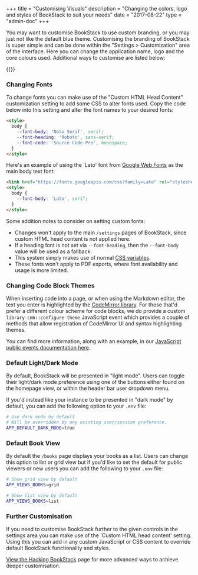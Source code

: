 +++
title = "Customising Visuals"
description = "Changing the colors, logo and styles of BookStack to suit your needs"
date = "2017-08-22"
type = "admin-doc"
+++

You may want to customise BookStack to use custom branding, or you may just not like the default blue theme. Customising the branding of BookStack is super simple and can be done within the "Settings > Customization" area of the interface. Here you can change the application name, logo and the core colours used. Additional ways to customise are listed below:

{{<toc>}}

### Changing Fonts

To change fonts you can make use of the "Custom HTML Head Content" customization setting to add some CSS to alter fonts used.
Copy the code below into this setting and alter the font names to your desired fonts:

```html
<style>
  body {
    --font-body: 'Noto Serif', serif;
    --font-heading: 'Roboto', sans-serif;
    --font-code: 'Source Code Pro', monospace;
  }
</style>
```

Here's an example of using the 'Lato' font from [Google Web Fonts](https://fonts.google.com) as the main body text font:

```html
<link href="https://fonts.googleapis.com/css?family=Lato" rel="stylesheet">
<style>
  body {
    --font-body: 'Lato', serif;
  }
</style>
```

Some addition notes to consider on setting custom fonts:

- Changes won't apply to the main `/settings` pages of BookStack, since custom HTML head content is not applied here.
- If a heading font is not set via `--font-heading`, then the `--font-body` value will be used as a fallback.
- This system simply makes use of normal [CSS variables](https://developer.mozilla.org/en-US/docs/Web/CSS/var).
- These fonts won't apply to PDF exports, where font availability and usage is more limited.

### Changing Code Block Themes

When inserting code into a page, or when using the Markdown editor, the text you enter is highlighted by the [CodeMirror library](https://codemirror.net/).
For those that'd prefer a different colour scheme for code blocks, we do provide a custom `library-cm6::configure-theme` JavaScript event 
which provides a couple of methods that allow registration of CodeMirror UI and syntax highlighting themes.

You can find more information, along with an example, in our [JavaScript public events documentation here](https://github.com/BookStackApp/BookStack/blob/development/dev/docs/javascript-public-events.md#library-cm6configure-theme).

### Default Light/Dark Mode

By default, BookStack will be presented in "light mode". Users can toggle their light/dark mode preference
using one of the buttons either found on the homepage view, or within the header bar user dropdown menu.

If you'd instead like your instance to be presented in "dark mode" by default, you can add the following option to your `.env` file:

```bash
# Use dark mode by default
# Will be overridden by any existing user/session preference.
APP_DEFAULT_DARK_MODE=true
```

### Default Book View

By default the `/books` page displays your books as a list. Users can change this option to list or grid view but if you'd like to set the default for public viewers or new users you can add the following to your `.env` file:

```bash
# Show grid view by default
APP_VIEWS_BOOKS=grid

# Show list view by default
APP_VIEWS_BOOKS=list
```

### Further Customisation

If you need to customise BookStack further to the given controls in the settings area you can make use of the 'Custom HTML head content' setting. Using this you can add in any custom JavaScript or CSS content to override default BookStack functionality and styles.

[View the Hacking BookStack](/docs/admin/hacking-bookstack/) page for more advanced ways to achieve deeper customisation.

